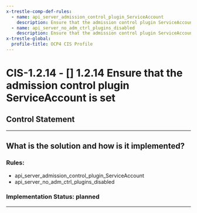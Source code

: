 ```yaml
---
x-trestle-comp-def-rules:
  - name: api_server_admission_control_plugin_ServiceAccount
    description: Ensure that the admission control plugin ServiceAccount is set
  - name: api_server_no_adm_ctrl_plugins_disabled
    description: Ensure that the admission control plugin ServiceAccount is set
x-trestle-global:
  profile-title: OCP4 CIS Profile
---
```


# CIS-1.2.14 - \[\] 1.2.14 Ensure that the admission control plugin ServiceAccount is set

## Control Statement

______________________________________________________________________

## What is the solution and how is it implemented?

<!-- For implementation status enter one of: implemented, partial, planned, alternative, not-applicable -->

<!-- Note that the list of rules under ### Rules: is read-only and changes will not be captured after assembly to JSON -->

<!-- Enter possible prose for implementation response at the control level here, after this comment -->

### Rules:

  - api_server_admission_control_plugin_ServiceAccount
  - api_server_no_adm_ctrl_plugins_disabled

### Implementation Status: planned

______________________________________________________________________
